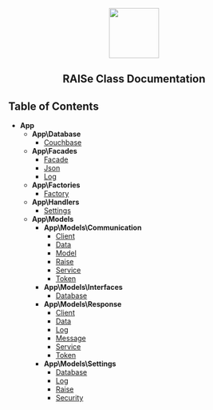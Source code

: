 <p align="center">
  <img src="http://imgur.com/iQU8c9L.png" width="100px"/>
</p>

<p align="center">
  <h2 align="center">RAISe Class Documentation</h2>
</p>

Table of Contents
-----------------

* **App**
    * **App\Database**
        * [Couchbase](App-Database-Couchbase.md)
    * **App\Facades**
        * [Facade](App-Facades-Facade.md)
        * [Json](App-Facades-Json.md)
        * [Log](App-Facades-Log.md)
    * **App\Factories**
        * [Factory](App-Factories-Factory.md)
    * **App\Handlers**
        * [Settings](App-Handlers-Settings.md)
    * **App\Models**
        * **App\Models\Communication**
            * [Client](App-Models-Communication-Client.md)
            * [Data](App-Models-Communication-Data.md)
            * [Model](App-Models-Communication-Model.md)
            * [Raise](App-Models-Communication-Raise.md)
            * [Service](App-Models-Communication-Service.md)
            * [Token](App-Models-Communication-Token.md)
        * **App\Models\Interfaces**
            * [Database](App-Models-Interfaces-Database.md)
        * **App\Models\Response**
            * [Client](App-Models-Response-Client.md)
            * [Data](App-Models-Response-Data.md)
            * [Log](App-Models-Response-Log.md)
            * [Message](App-Models-Response-Message.md)
            * [Service](App-Models-Response-Service.md)
            * [Token](App-Models-Response-Token.md)
        * **App\Models\Settings**
            * [Database](App-Models-Settings-Database.md)
            * [Log](App-Models-Settings-Log.md)
            * [Raise](App-Models-Settings-Raise.md)
            * [Security](App-Models-Settings-Security.md)

